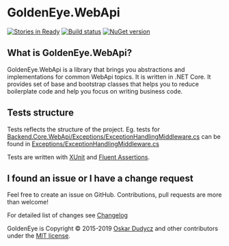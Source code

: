 ﻿# GoldenEye.WebApi
[![Stories in Ready](https://badge.waffle.io/oskardudycz/GoldenEye.png?label=ready&title=Ready)](https://waffle.io/oskardudycz/GoldenEye)
[![Build status](https://ci.appveyor.com/api/projects/status/1mtm4h33cvur6kob?svg=true)](https://ci.appveyor.com/project/oskardudycz/goldeneye-core)
[![NuGet version](https://badge.fury.io/nu/GoldenEye.svg)](https://badge.fury.io/nu/GoldenEye.WebApi)

What is GoldenEye.WebApi?
--------------------------------
GoldenEye.WebApi is a library that brings you abstractions and implementations for common WebApi topics. It is written in .NET Core. It provides set of base and bootstrap classes that helps you to reduce boilerplate code and help you focus on writing business code.

Tests structure
--------------------------------
Tests reflects the structure of the project. Eg. tests for [Backend.Core.WebApi/Exceptions/ExceptionHandlingMiddleware.cs](../Backend.Core.WebApi/Exceptions/ExceptionHandlingMiddleware.cs) can be found in [Exceptions/ExceptionHandlingMiddleware.cs](Exceptions/ExceptionHandlingMiddlewareTests.cs)

Tests are written with [XUnit](https://xunit.github.io/) and [Fluent Assertions](http://fluentassertions.com/).

I found an issue or I have a change request
--------------------------------
Feel free to create an issue on GitHub. Contributions, pull requests are more than welcome!

For detailed list of changes see [Changelog](Changelog.md)  

GoldenEye is Copyright &copy; 2015-2019 [Oskar Dudycz](http://oskar-dudycz.pl) and other contributors under the [MIT license](LICENSE.txt).
